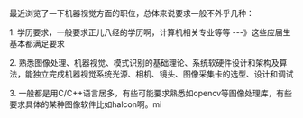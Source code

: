 <p>最近浏览了一下机器视觉方面的职位，总体来说要求一般不外乎几种：</p>
<p>1. 学历要求，一般要求正儿八经的学历啊，计算机相关专业等等 ---》这些应届生基本都满足要求</p>
<p>2. 熟悉图像处理、机器视觉、模式识别的基础理论、系统软硬件设计和架构及算法，能独立完成机器视觉系统光源、相机、镜头、图像采集卡的选型、设计和调试</p>
<p>3. 一般都是用C/C++语言居多，有些可能要求熟悉如opencv等图像处理库，有些要求具体的某种图像软件比如halcon啊。mi</p>
<p>&nbsp;</p>